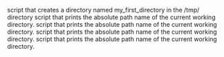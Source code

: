 script that creates a directory named my_first_directory in the /tmp/ directory
script that prints the absolute path name of the current working directory.
script that prints the absolute path name of the current working directory.
script that prints the absolute path name of the current working directory.
script that prints the absolute path name of the current working directory.
